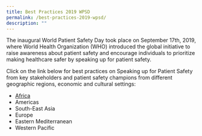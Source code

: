 ```yaml
---
title: Best Practices 2019 WPSD
permalink: /best-practices-2019-wpsd/
description: ""
---
```

The inaugural World Patient Safety Day took place on September 17th, 2019, where World Health Organization (WHO) introduced the global initiative to raise awareness about patient safety and encourage individuals to prioritize making healthcare safer by speaking up for patient safety.

Click on the link below for best practices on Speaking up for Patient Safety from key stakeholders and patient safety champions from    different geographic regions, economic and cultural settings:

* [Africa](/files/Africa/2019%20WPSD%20Africa/best%20practices%202019%20wpsd_africa.pdf)
* Americas
* South-East Asia
* Europe 
* Eastern Mediterranean 
* Western Pacific